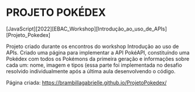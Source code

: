 # PROJETO POKÉDEX
[JavaScript][2022][EBAC_Workshop][Introdução_ao_uso_de_APIs][Projeto_Pokedex]

Projeto criado durante os encontros do workshop Introdução ao uso de APIs. Criado uma página para implementar a API PokéAPI, constituíndo uma Pokédex com todos os Pokémons da primeira geração e informações sobre cada um: nome, imagem e tipos (essa parte foi implementada no desafio resolvido individualmente após a última aula desenvolvendo o código.

Página criada: https://brambillagabrielle.github.io/ProjetoPokedex/
